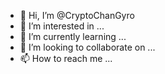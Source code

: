 - 👋 Hi, I’m @CryptoChanGyro
- 👀 I’m interested in ...
- 🌱 I’m currently learning ...
- 💞️ I’m looking to collaborate on ...
- 📫 How to reach me ...

<!---
CryptoChanGyro/CryptoChanGyro is a ✨ special ✨ repository because its `README.md` (this file) appears on your GitHub profile.
You can click the Preview link to take a look at your changes.
--->
